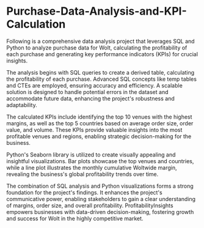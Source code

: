 # Purchase-Data-Analysis-and-KPI-Calculation
 Following is a comprehensive data analysis project that leverages SQL and Python to analyze purchase data for Wolt, calculating the profitability of each purchase and generating key performance indicators (KPIs) for crucial insights.

The analysis begins with SQL queries to create a derived table, calculating the profitability of each purchase. Advanced SQL concepts like temp tables and CTEs are employed, ensuring accuracy and efficiency. A scalable solution is designed to handle potential errors in the dataset and accommodate future data, enhancing the project's robustness and adaptability.

The calculated KPIs include identifying the top 10 venues with the highest margins, as well as the top 5 countries based on average order size, order value, and volume. These KPIs provide valuable insights into the most profitable venues and regions, enabling strategic decision-making for the business.

Python's Seaborn library is utilized to create visually appealing and insightful visualizations. Bar plots showcase the top venues and countries, while a line plot illustrates the monthly cumulative Woltwide margin, revealing the business's global profitability trends over time.

The combination of SQL analysis and Python visualizations forms a strong foundation for the project's findings. It enhances the project's communicative power, enabling stakeholders to gain a clear understanding of margins, order size, and overall profitability. ProfitabilityInsights empowers businesses with data-driven decision-making, fostering growth and success for Wolt in the highly competitive market.
